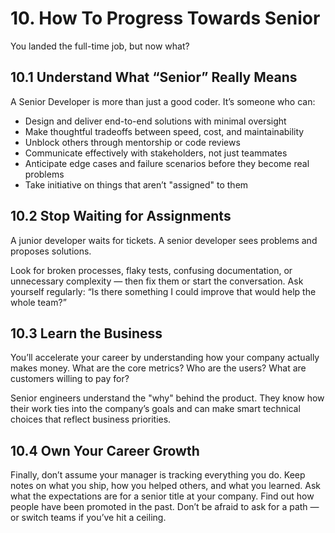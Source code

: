 # 10. How To Progress Towards Senior

You landed the full-time job, but now what?

## 10.1 Understand What “Senior” Really Means

A Senior Developer is more than just a good coder. It’s someone who can:

- Design and deliver end-to-end solutions with minimal oversight
- Make thoughtful tradeoffs between speed, cost, and maintainability
- Unblock others through mentorship or code reviews
- Communicate effectively with stakeholders, not just teammates
- Anticipate edge cases and failure scenarios before they become real problems
- Take initiative on things that aren’t "assigned" to them

## 10.2 Stop Waiting for Assignments

A junior developer waits for tickets. A senior developer sees problems and proposes solutions.

Look for broken processes, flaky tests, confusing documentation, or unnecessary complexity — then fix them or start the conversation. Ask yourself regularly: “Is there something I could improve that would help the whole team?”

## 10.3 Learn the Business

You’ll accelerate your career by understanding how your company actually makes money. What are the core metrics? Who are the users? What are customers willing to pay for?

Senior engineers understand the "why" behind the product. They know how their work ties into the company’s goals and can make smart technical choices that reflect business priorities.

## 10.4 Own Your Career Growth

Finally, don’t assume your manager is tracking everything you do. Keep notes on what you ship, how you helped others, and what you learned. Ask what the expectations are for a senior title at your company. Find out how people have been promoted in the past. Don’t be afraid to ask for a path — or switch teams if you’ve hit a ceiling.
